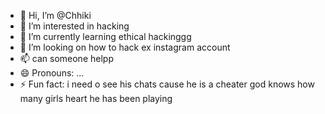 - 👋 Hi, I’m @Chhiki
- 👀 I’m interested in hacking 
- 🌱 I’m currently learning ethical hackinggg
- 💞️ I’m looking on how to hack ex instagram account
- 📫 can someone helpp
- 😄 Pronouns: ...
- ⚡ Fun fact: i need o see his chats cause he is a cheater god knows how many girls heart he has been playing

<!---
Chhiki/Chhiki is a ✨ special ✨ repository because its `README.md` (this file) appears on your GitHub profile.
You can click the Preview link to take a look at your changes.
--->
